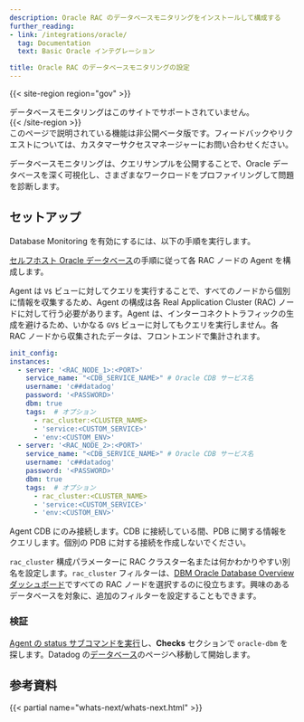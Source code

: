 ```yaml
---
description: Oracle RAC のデータベースモニタリングをインストールして構成する
further_reading:
- link: /integrations/oracle/
  tag: Documentation
  text: Basic Oracle インテグレーション

title: Oracle RAC のデータベースモニタリングの設定
---
```


{{< site-region region="gov" >}}
<div class="alert alert-warning">データベースモニタリングはこのサイトでサポートされていません。</div>
{{< /site-region >}}

<div class="alert alert-info">
このページで説明されている機能は非公開ベータ版です。フィードバックやリクエストについては、カスタマーサクセスマネージャーにお問い合わせください。
</div>

データベースモニタリングは、クエリサンプルを公開することで、Oracle データベースを深く可視化し、さまざまなワークロードをプロファイリングして問題を診断します。

## セットアップ

Database Monitoring を有効にするには、以下の手順を実行します。

[セルフホスト Oracle データベース][7]の手順に従って各 RAC ノードの Agent を構成します。

Agent は `V$` ビューに対してクエリを実行することで、すべてのノードから個別に情報を収集するため、Agent の構成は各 Real Application Cluster (RAC) ノードに対して行う必要があります。Agent は、インターコネクトトラフィックの生成を避けるため、いかなる `GV$` ビューに対してもクエリを実行しません。各 RAC ノードから収集されたデータは、フロントエンドで集計されます。

```yaml
init_config:
instances:
  - server: '<RAC_NODE_1>:<PORT>'
    service_name: "<CDB_SERVICE_NAME>" # Oracle CDB サービス名
    username: 'c##datadog'
    password: '<PASSWORD>'
    dbm: true
    tags:  # オプション
      - rac_cluster:<CLUSTER_NAME>
      - 'service:<CUSTOM_SERVICE>'
      - 'env:<CUSTOM_ENV>'
  - server: '<RAC_NODE_2>:<PORT>'
    service_name: "<CDB_SERVICE_NAME>" # Oracle CDB サービス名
    username: 'c##datadog'
    password: '<PASSWORD>'
    dbm: true
    tags:  # オプション
      - rac_cluster:<CLUSTER_NAME>
      - 'service:<CUSTOM_SERVICE>'
      - 'env:<CUSTOM_ENV>'
```

Agent CDB にのみ接続します。CDB に接続している間、PDB に関する情報をクエリします。個別の PDB に対する接続を作成しないでください。

`rac_cluster` 構成パラメーターに RAC クラスター名または何かわかりやすい別名を設定します。`rac_cluster` フィルターは、[DBM Oracle Database Overview ダッシュボード][8]ですべての RAC ノードを選択するのに役立ちます。興味のあるデータベースを対象に、追加のフィルターを設定することもできます。

### 検証

[Agent の status サブコマンドを実行][5]し、**Checks** セクションで `oracle-dbm` を探します。Datadog の[データベース][6]のページへ移動して開始します。

[1]: https://app.datadoghq.com/account/settings/agent/latest
[2]: https://github.com/DataDog/datadog-agent/blob/main/cmd/agent/dist/conf.d/oracle-dbm.d/conf.yaml.example
[3]: /ja/getting_started/tagging/unified_service_tagging
[4]: /ja/agent/guide/agent-commands/#start-stop-and-restart-the-agent
[5]: /ja/agent/guide/agent-commands/#agent-status-and-information
[6]: https://app.datadoghq.com/databases
[7]: /ja/database_monitoring/setup_oracle/selfhosted
[8]: https://app.datadoghq.com/dash/integration/30990/dbm-oracle-database-overview

## 参考資料

{{< partial name="whats-next/whats-next.html" >}}
